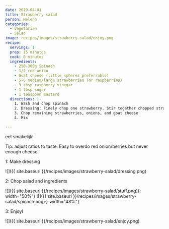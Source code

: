 ```yaml
---
date: 2019-04-01
title: Strawberry salad
person: Helena
categories:
  - Vegetarian
  - Salad
image: recipes/images/strawberry-salad/enjoy.png
recipe:
  servings: 1
  prep: 15 minutes
  cook: 0 minutes
  ingredients:
    - 250-300g Spinach
    - 1/2 red onion
    - Goat cheese (little spheres preferrable)
    - 5-6 medium/large strawberries (or raspberries)
    - 3 tbsp raspberry vinegar
    - 1 tbsp sugar
    - 1 teaspoon mustard
  directions: |-
    1. Wash and chop spinach
    2. Dressing: Finely chop one strawberry. Stir together chopped strawberry, vinegar, musterd, sugar
    3. Chop remaining strawberries, onions, and goat cheese
    4. Mix

---
```


eet smakelijk!

Tip: adjust ratios to taste. Easy to overdo red onion/berries but never enough cheese.

1: Make dressing

![]({{ site.baseurl }}/recipes/images/strawberry-salad/dressing.png)

2: Chop salad and ingredients

![]({{ site.baseurl }}/recipes/images/strawberry-salad/stuff.png){: width="50%"}
![]({{ site.baseurl }}/recipes/images/strawberry-salad/spinach.png){: width="48%"}

3: Enjoy!

![]({{ site.baseurl }}/recipes/images/strawberry-salad/enjoy.png)

